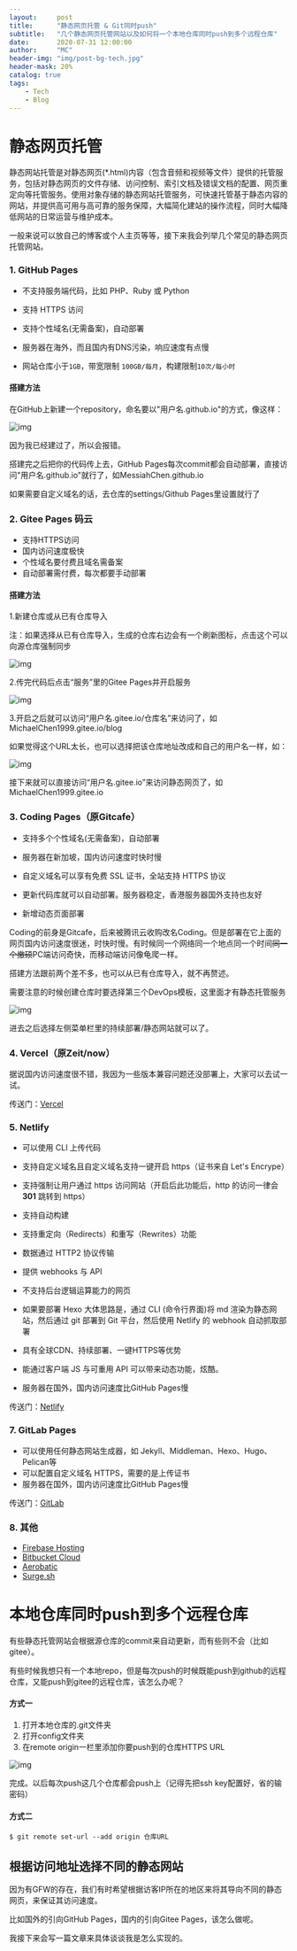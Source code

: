 ```yaml
---
layout:     post
title:      "静态网页托管 & Git同时push"
subtitle:   "几个静态网页托管网站以及如何将一个本地仓库同时push到多个远程仓库"
date:       2020-07-31 12:00:00
author:     "MC"
header-img: "img/post-bg-tech.jpg"
header-mask: 20%
catalog: true
tags:
    - Tech
    - Blog
---
```


# 静态网页托管

静态网站托管是对静态网页(*.html)内容（包含音频和视频等文件）提供的托管服务，包括对静态网页的文件存储、访问控制、索引文档及错误文档的配置、网页重定向等托管服务。使用对象存储的静态网站托管服务，可快速托管基于静态内容的网站，并提供高可用与高可靠的服务保障，大幅简化建站的操作流程，同时大幅降低网站的日常运营与维护成本。

一般来说可以放自己的博客或个人主页等等，接下来我会列举几个常见的静态网页托管网站。

### 1. GitHub Pages

- 不支持服务端代码，比如 PHP、Ruby 或 Python

- 支持 HTTPS 访问
- 支持个性域名(无需备案)，自动部署

- 服务器在海外，而且国内有DNS污染，响应速度有点慢

- 网站仓库小于`1GB`，带宽限制 `100GB/每月`，构建限制`10次/每小时`

#### 搭建方法

在GitHub上新建一个repository，命名要以"用户名.github.io"的方式，像这样：

![img](/img/in-post/post-pages/1.png)

因为我已经建过了，所以会报错。

搭建完之后把你的代码传上去，GitHub Pages每次commit都会自动部署，直接访问"用户名.github.io"就行了，如MessiahChen.github.io

如果需要自定义域名的话，去仓库的settings/Github Pages里设置就行了

### 2. Gitee Pages 码云

- 支持HTTPS访问
- 国内访问速度极快
- 个性域名要付费且域名需备案
- 自动部署需付费，每次都要手动部署

#### 搭建方法

1.新建仓库或从已有仓库导入

注：如果选择从已有仓库导入，生成的仓库右边会有一个刷新图标，点击这个可以向源仓库强制同步

![img](/img/in-post/post-pages/2.png)

2.传完代码后点击“服务”里的Gitee Pages并开启服务

![img](/img/in-post/post-pages/3.png)

3.开启之后就可以访问“用户名.gitee.io/仓库名”来访问了，如MichaelChen1999.gitee.io/blog

如果觉得这个URL太长，也可以选择把该仓库地址改成和自己的用户名一样，如：

![img](/img/in-post/post-pages/4.png)

接下来就可以直接访问“用户名.gitee.io”来访问静态网页了，如MichaelChen1999.gitee.io

### 3. Coding Pages（原Gitcafe）

- 支持多个个性域名(无需备案)，自动部署

- 服务器在新加坡，国内访问速度时快时慢
- 自定义域名可以享有免费 SSL 证书，全站支持 HTTPS 协议
- 更新代码库就可以自动部署。服务器稳定，香港服务器国外支持也友好
- 新增动态页面部署

Coding的前身是Gitcafe，后来被腾讯云收购改名Coding。但是部署在它上面的网页国内访问速度很迷，时快时慢。有时候同一个网络同一个地点同一个时间~~同一个撤硕~~PC端访问奇快，而移动端访问像龟爬一样。

搭建方法跟前两个差不多，也可以从已有仓库导入，就不再赘述。

需要注意的时候创建仓库时要选择第三个DevOps模板，这里面才有静态托管服务

![img](/img/in-post/post-pages/5.png)

进去之后选择左侧菜单栏里的持续部署/静态网站就可以了。

### 4. Vercel（原Zeit/now）

据说国内访问速度很不错，我因为一些版本兼容问题还没部署上，大家可以去试一试。

传送门：[Vercel](https://vercel.com)

### 5. Netlify

- 可以使用 CLI 上传代码
- 支持自定义域名且自定义域名支持一键开启 https（证书来自 Let's Encrype）
- 支持强制让用户通过 https 访问网站（开启后此功能后，http 的访问一律会 **301** 跳转到 https）
- 支持自动构建
- 支持重定向（Redirects）和重写（Rewrites）功能
- 数据通过 HTTP2 协议传输
- 提供 webhooks 与 API

- 不支持后台逻辑运算能力的网页

- 如果要部署 Hexo 大体思路是，通过 CLI (命令行界面)将 md 渲染为静态网站，然后通过 git 部署到 Git 平台，然后使用 Netlify 的 webhook 自动抓取部署

- 具有全球CDN、持续部署、一键HTTPS等优势

- 能通过客户端 JS 与可重用 API 可以带来动态功能，炫酷。
- 服务器在国外，国内访问速度比GitHub Pages慢

传送门：[Netlify](https://www.netlify.com/)

### 7. GitLab Pages 

- 可以使用任何静态网站生成器，如 Jekyll、Middleman、Hexo、Hugo、Pelican等
- 可以配置自定义域名 HTTPS，需要的是上传证书
- 服务器在国外，国内访问速度比GitHub Pages慢

传送门：[GitLab](https://gitlab.com)

### 8. 其他

- [Firebase Hosting](https://www.firebase.com/docs/hosting/)
- [Bitbucket Cloud](https://confluence.atlassian.com/bitbucket/publishing-a-website-on-bitbucket-cloud-221449776.html)
- [Aerobatic](https://www.aerobatic.com/)
- [Surge.sh](https://surge.sh/)

# 本地仓库同时push到多个远程仓库

有些静态托管网站会根据源仓库的commit来自动更新，而有些则不会（比如gitee）。

有些时候我想只有一个本地repo，但是每次push的时候既能push到github的远程仓库，又能push到gitee的远程仓库，该怎么办呢？

#### 方式一

1. 打开本地仓库的.git文件夹
2. 打开config文件夹
3. 在remote origin一栏里添加你要push到的仓库HTTPS URL

![img](/img/in-post/post-pages/6.jpg)

完成。以后每次push这几个仓库都会push上（记得先把ssh key配置好，省的输密码）

#### 方式二

`$ git remote set-url --add origin 仓库URL`

## 根据访问地址选择不同的静态网站

因为有GFW的存在，我们有时希望根据访客IP所在的地区来将其导向不同的静态网页，来保证其访问速度。

比如国外的引向GitHub Pages，国内的引向Gitee Pages，该怎么做呢。

我接下来会写一篇文章来具体谈谈我是怎么实现的。

